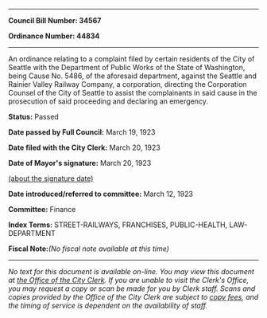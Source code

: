 

********

**Council Bill Number: 34567**
   
**Ordinance Number: 44834**
********

 An ordinance relating to a complaint filed by certain residents of the City of Seattle with the Department of Public Works of the State of Washington, being Cause No. 5486, of the aforesaid department, against the Seattle and Rainier Valley Railway Company, a corporation, directing the Corporation Counsel of the City of Seattle to assist the complainants in said cause in the prosecution of said proceeding and declaring an emergency.

**Status:** Passed
   
**Date passed by Full Council:** March 19, 1923
   
**Date filed with the City Clerk:** March 20, 1923
   
**Date of Mayor's signature:** March 20, 1923
   
[(about the signature date)](/~public/approvaldate.htm)
   
   
   
**Date introduced/referred to committee:** March 12, 1923
   
**Committee:** Finance
   
   
**Index Terms:** STREET-RAILWAYS, FRANCHISES, PUBLIC-HEALTH, LAW-DEPARTMENT

**Fiscal Note:**_(No fiscal note available at this time)_
********

_No text for this document is available on-line. You may view this document at [the Office of the City Clerk](http://www.seattle.gov/leg/clerk/contactUs.htm). If you are unable to visit the Clerk's Office, you may request a copy or scan be made for you by Clerk staff. Scans and copies provided by the Office of the City Clerk are subject to [copy fees](http://clerk.seattle.gov/~public/clerkfees.htm), and the timing of service is dependent on the availability of staff._

